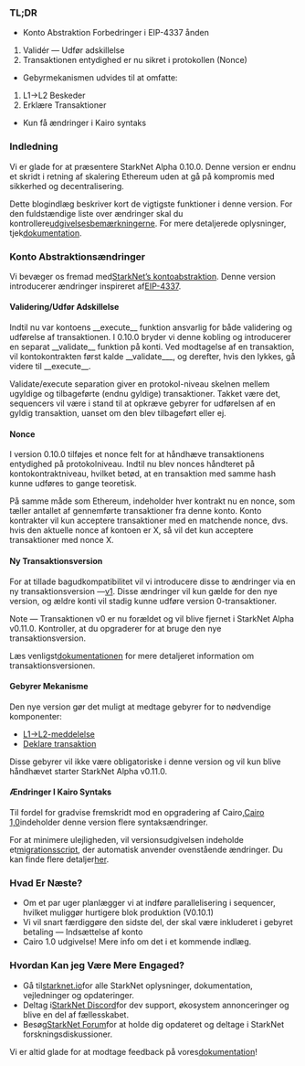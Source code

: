 ### TL;DR

* Konto Abstraktion Forbedringer i EIP-4337 ånden

1. Validér — Udfør adskillelse
2. Transaktionen entydighed er nu sikret i protokollen (Nonce)

* Gebyrmekanismen udvides til at omfatte:

1. L1→L2 Beskeder
2. Erklære Transaktioner

* Kun få ændringer i Kairo syntaks

### Indledning

Vi er glade for at præsentere StarkNet Alpha 0.10.0. Denne version er endnu et skridt i retning af skalering Ethereum uden at gå på kompromis med sikkerhed og decentralisering.

Dette blogindlæg beskriver kort de vigtigste funktioner i denne version. For den fuldstændige liste over ændringer skal du kontrollere[udgivelsesbemærkningerne](https://github.com/starkware-libs/cairo-lang/releases). For mere detaljerede oplysninger, tjek[dokumentation](https://docs.starknet.io/).

### Konto Abstraktionsændringer

Vi bevæger os fremad med[StarkNet’s kontoabstraktion](https://community.starknet.io/t/starknet-account-abstraction-model-part-1/781). Denne version introducerer ændringer inspireret af[EIP-4337](https://eips.ethereum.org/EIPS/eip-4337).

#### Validering/Udfør Adskillelse

Indtil nu var kontoens \_\_execute\_\_ funktion ansvarlig for både validering og udførelse af transaktionen. I 0.10.0 bryder vi denne kobling og introducerer en separat \_\_validate\__ funktion på konti. Ved modtagelse af en transaktion, vil kontokontrakten først kalde \_\_validate\_\__, og derefter, hvis den lykkes, gå videre til \_\_execute\_\_.

Validate/execute separation giver en protokol-niveau skelnen mellem ugyldige og tilbageførte (endnu gyldige) transaktioner. Takket være det, sequencers vil være i stand til at opkræve gebyrer for udførelsen af en gyldig transaktion, uanset om den blev tilbageført eller ej.

#### Nonce

I version 0.10.0 tilføjes et nonce felt for at håndhæve transaktionens entydighed på protokolniveau. Indtil nu blev nonces håndteret på kontokontraktniveau, hvilket betød, at en transaktion med samme hash kunne udføres to gange teoretisk.

På samme måde som Ethereum, indeholder hver kontrakt nu en nonce, som tæller antallet af gennemførte transaktioner fra denne konto. Konto kontrakter vil kun acceptere transaktioner med en matchende nonce, dvs. hvis den aktuelle nonce af kontoen er X, så vil det kun acceptere transaktioner med nonce X.

#### Ny Transaktionsversion

For at tillade bagudkompatibilitet vil vi introducere disse to ændringer via en ny transaktionsversion —[v1](https://docs.starknet.io/docs/Blocks/transactions/#invoke-transaction-version-1%5C). Disse ændringer vil kun gælde for den nye version, og ældre konti vil stadig kunne udføre version 0-transaktioner.

Note — Transaktionen v0 er nu forældet og vil blive fjernet i StarkNet Alpha v0.11.0. Kontroller, at du opgraderer for at bruge den nye transaktionsversion.

Læs venligst[dokumentationen](https://docs.starknet.io/docs/Blocks/transactions/#invoke-transaction-version-1%5C) for mere detaljeret information om transaktionsversionen.

#### Gebyrer Mekanisme

Den nye version gør det muligt at medtage gebyrer for to nødvendige komponenter:

* [L1→L2-meddelelse](https://docs.starknet.io/docs/L1-L2%20Communication/messaging-mechanism#l1--l2-message-fees)
* [Deklare transaktion](https://docs.starknet.io/docs/Blocks/transactions#declare-transaction)

Disse gebyrer vil ikke være obligatoriske i denne version og vil kun blive håndhævet starter StarkNet Alpha v0.11.0.

#### Ændringer I Kairo Syntaks

Til fordel for gradvise fremskridt mod en opgradering af Cairo,[Cairo 1,0](https://www.youtube.com/watch?v=Ny4Rv6ztINU)indeholder denne version flere syntaksændringer.

For at minimere ulejligheden, vil versionsudgivelsen indeholde et[migrationsscript](https://www.youtube.com/watch?v=kXs59zaQrsc), der automatisk anvender ovenstående ændringer. Du kan finde flere detaljer[her](https://github.com/starkware-libs/cairo-lang/releases).

### Hvad Er Næste?

* Om et par uger planlægger vi at indføre parallelisering i sequencer, hvilket muliggør hurtigere blok produktion (V0.10.1)
* Vi vil snart færdiggøre den sidste del, der skal være inkluderet i gebyret betaling — Indsættelse af konto
* Cairo 1.0 udgivelse! Mere info om det i et kommende indlæg.

### Hvordan Kan jeg Være Mere Engaged?

* Gå til[starknet.io](https://starknet.io/)for alle StarkNet oplysninger, dokumentation, vejledninger og opdateringer.
* Deltag i[StarkNet Discord](http://starknet.io/discord)for dev support, økosystem annonceringer og blive en del af fællesskabet.
* Besøg[StarkNet Forum](http://community.starknet.io/)for at holde dig opdateret og deltage i StarkNet forskningsdiskussioner.

Vi er altid glade for at modtage feedback på vores[dokumentation](https://docs.starknet.io/)!